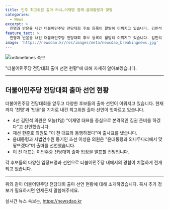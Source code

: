 ```yaml
---
title: 민주 최고위원 출마 러시…이재명 함께·윤대통령과 맞짱
categories:
  - News
excerpt: >
  친명과 반윤을 내건 더불어민주당 전당대회 후보 등록이 활발히 이뤄지고 있습니다. 김민석 의원과 한준호 의원은 이재명 대표와의 협력을 강조하며 출마를 선언했고, 이성윤 의원은 윤대통령과의 맞짱을 선언했습니다. 또한 강선우, 김병주 의원, 김지호 전 부대변인도 도전의지를 내비쳤습니다. 이 전 대표는 이번주 중 출마 입장을 밝힐 예정입니다. (#민주 #전당대회 #출마)
feature_text: >
  친명과 반윤을 내건 더불어민주당 전당대회 후보 등록이 활발히 이뤄지고 있습니다. 김민석 의원과 한준호 의원은 이재명 대표와의 협력을 강조하며 출마를 선언했고, 이성윤 의원은 윤대통령과의 맞짱을 선언했습니다. 또한 강선우, 김병주 의원, 김지호 전 부대변인도 도전의지를 내비쳤습니다. 이 전 대표는 이번주 중 출마 입장을 밝힐 예정입니다. (#민주 #전당대회 #출마)
image: 'https://newsdao.kr/res/images/meta/newsdao_breakingnews.jpg'
---
```


<p><img src="https://newsdao.kr/res/images/meta/newsdao_breakingnews.jpg" alt="ontimetimes 속보" /></p>

<p>"더불어민주당 전당대회 출마 선언 현황"에 대해 자세히 알아보겠습니다.</p>

<hr />

<h2 data-ke-size="size26">더불어민주당 전당대회 출마 선언 현황</h2>

<p>더불어민주당 전당대회를 앞두고 다양한 후보들의 출마 선언이 이뤄지고 있습니다. 
현재까지 '친명'과 '반윤'을 기치로 내건 최고위원 출마 선언이 잇따르고 있습니다. </p>

<ul>
<li>4선 김민석 의원은 오늘(1일) "이재명 대표를 중심으로 본격적인 집권 준비를 하겠다"고 선언했습니다.</li>
<li>재선 한준호 의원도 "이 전 대표와 동행하겠다"며 출사표를 냈습니다.</li>
<li>윤대통령과 사법연수원 동기인 초선 이성윤 의원은 "윤대통령과 외나무다리에서 맞짱뜨겠다"며 출마를 선언했습니다.</li>
<li>이 전 대표는 이번주중 전당대회 출마 입장을 발표할 전망입니다.</li>
</ul>

<p>각 후보들의 다양한 입장표명과 선언으로 더불어민주당 내에서의 경합이 치열하게 전개되고 있습니다.</p>

<hr />

<p>위와 같이 더불어민주당 전당대회 출마 선언 현황에 대해 소개하였습니다. 혹시 추가 정보가 필요하시면 언제든지 말씀해주세요.</p>
실시간 뉴스 속보는, <a href="https://newsdao.kr" rel="dofollow">https://newsdao.kr</a>


